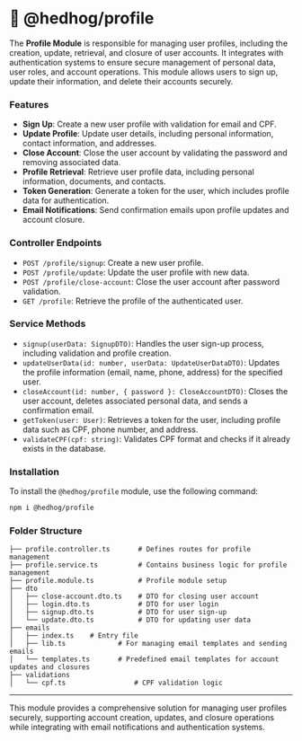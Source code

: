 # 🦔 @hedhog/profile

The **Profile Module** is responsible for managing user profiles, including the creation, update, retrieval, and closure of user accounts. It integrates with authentication systems to ensure secure management of personal data, user roles, and account operations. This module allows users to sign up, update their information, and delete their accounts securely.

### Features

- **Sign Up**: Create a new user profile with validation for email and CPF.
- **Update Profile**: Update user details, including personal information, contact information, and addresses.
- **Close Account**: Close the user account by validating the password and removing associated data.
- **Profile Retrieval**: Retrieve user profile data, including personal information, documents, and contacts.
- **Token Generation**: Generate a token for the user, which includes profile data for authentication.
- **Email Notifications**: Send confirmation emails upon profile updates and account closure.

### Controller Endpoints

- `POST /profile/signup`: Create a new user profile.
- `POST /profile/update`: Update the user profile with new data.
- `POST /profile/close-account`: Close the user account after password validation.
- `GET /profile`: Retrieve the profile of the authenticated user.

### Service Methods

- `signup(userData: SignupDTO)`: Handles the user sign-up process, including validation and profile creation.
- `updateUserData(id: number, userData: UpdateUserDataDTO)`: Updates the profile information (email, name, phone, address) for the specified user.
- `closeAccount(id: number, { password }: CloseAccountDTO)`: Closes the user account, deletes associated personal data, and sends a confirmation email.
- `getToken(user: User)`: Retrieves a token for the user, including profile data such as CPF, phone number, and address.
- `validateCPF(cpf: string)`: Validates CPF format and checks if it already exists in the database.

### Installation

To install the `@hedhog/profile` module, use the following command:

```bash
npm i @hedhog/profile
```

### Folder Structure

```plaintext
├── profile.controller.ts       # Defines routes for profile management
├── profile.service.ts          # Contains business logic for profile management
├── profile.module.ts           # Profile module setup
├── dto
│   ├── close-account.dto.ts    # DTO for closing user account
│   ├── login.dto.ts            # DTO for user login
│   ├── signup.dto.ts           # DTO for user sign-up
│   └── update.dto.ts           # DTO for updating user data
├── emails
│   ├── index.ts    # Entry file
│   ├── lib.ts             # For managing email templates and sending emails
│   └── templates.ts       # Predefined email templates for account updates and closures
├── validations
│   └── cpf.ts                 # CPF validation logic
```

---

This module provides a comprehensive solution for managing user profiles securely, supporting account creation, updates, and closure operations while integrating with email notifications and authentication systems.

